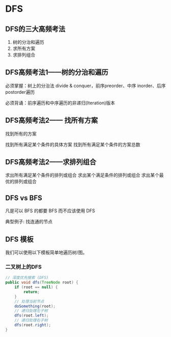 # DFS



## DFS的三大高频考法

1. 树的分治和遍历
2. 求所有方案
3. 求排列组合



## DFS高频考法1——树的分治和遍历

必须掌握：树上的分治法 divide & conquer，前序preorder、中序 inorder、后序postorder遍历 

必须背诵：前序遍历和中序遍历的非递归(Iteration)版本





## DFS高频考法2—— 找所有方案

找到所有的方案

找到所有满足某个条件的具体方案
找到所有满足某个条件的方案总数





## DFS高频考法2——求排列组合

求出所有满足某个条件的排列或组合
求出某个满足条件的排列或组合
求出某个最优的排列或组合





## DFS vs BFS

凡是可以 BFS 的都要 BFS 而不应该使用 DFS

典型例子: 找连通的节点



## DFS 模板

我们可以使用以下模板简单地遍历树/图。



### 二叉树上的DFS

```java
// 深度优先搜索 (DFS)
public void dfs(TreeNode root) {
    if (root == null) {
        return;
    }
    // 处理当前节点
    doSomething(root);
    // 递归处理左子树
    dfs(root.left);
    // 递归处理右子树
    dfs(root.right);
}
```

